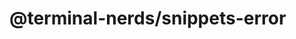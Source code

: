 # @terminal-nerds/snippets-error<!-- markdownlint-disable line-length list-marker-space no-duplicate-header ul-style ul-indent no-bare-urls -->
